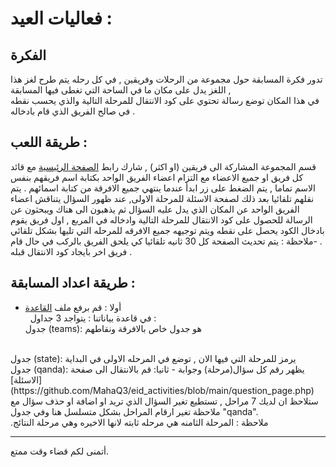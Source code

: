 # فعاليات العيد :

## الفكرة 

 تدور فكرة المسابقة حول مجموعة من الرحلات  وفريقين , في كل رحله يتم طرح لغز هذا اللغز يدل على مكان ما في الساحة التي تغطى فيها المسابقة ,<br />
 في هذا المكان توضع رسالة تحتوي على كود الانتقال للمرحلة التالية والذي يحسب نقطه في صالح الفريق الذي قام بادخاله .
 
 ## طريقة اللعب :
 قسم المجموعة المشاركة الى فريقين (او اكثر) , شارك رابط [الصفحة الرئيسية](https://github.com/MahaQ3/eid_activities/blob/main/index.php)
 مع قائد كل فريق او جميع الاعضاء مع التزام اعضاء الفريق الواحد بكتابة اسم فريقهم بنفس الاسم تماما , يتم الضغط على زر ابدأ عندما ينتهي جميع الافرقة من كتابة اسمائهم .
 يتم نقلهم تلقائيا بعد ذلك لصفحة الاسئلة للمرحلة الاولى, عند ظهور السؤال يتناقش اعضاء الفريق الواحد عن المكان الذي يدل عليه السؤال ثم يذهبون الى هناك ويبحثون عن الرسالة للحصول على كود الانتقال للمرحلة التالية وادخاله في المربع , اول فريق يقوم بادخال الكود يحصل على نقطه ويتم توجيهه جميع الافرقه للمرحله التي تليها بشكل تلقائي .
 -ملاحظة : يتم تحديث الصفحة كل 30 ثانيه تلقائيا كي يلحق الفريق بالركب في حال قام فريق اخر بايجاد كود الانتقال قبله .
 
 ## طريقة اعداد المسابقة :
 - أولا : قم برفع ملف [القاعدة ](https://github.com/MahaQ3/eid_activities/blob/main/eid_activities.sql)
  <br/> &nbsp;   في قاعدة بياناتنا : يتواجد 3 جداول : <br/>
  جدول (teams):
  هو جدول خاص بالافرقة ونقاطهم 
  <br/> 
  جدول (state):
  يرمز للمرحلة التي فيها الان , توضع في المرحله الاولى في البداية 
<br/>
  جدول (qanda):
  يظهر رقم كل سؤال(مرحلة) وجوابة 
 - ثانيا: قم بالانتقال الى صفحة [الاسئلة](https://github.com/MahaQ3/eid_activities/blob/main/question_page.php) 
  ستلاحظ  ان لديك 7 مراحل , تستطيع تغير السؤال الذي تريد او اضافة او حذف سؤال مع ملاحظة تغير ارقام المراحل بشكل متسلسل هنا وفي جدول "qanda".<br/>
 .ملاحظة : المرحلة الثامنه هي مرحله ثابته لانها الاخيره وهي مرحلة النتائج 
 
 ---
 أتمنى لكم قضاء وقت ممتع.
